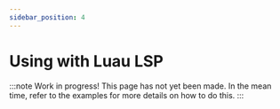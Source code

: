 ```yaml
---
sidebar_position: 4
---
```


# Using with Luau LSP

:::note Work in progress!
This page has not yet been made. In the mean time, refer to the examples for more details on how to do this.
:::
